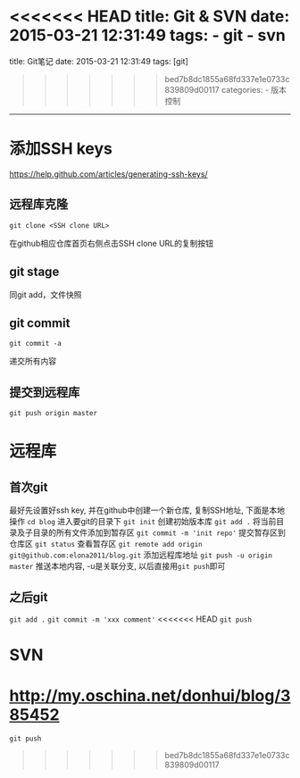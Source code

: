 <<<<<<< HEAD
title: Git & SVN
date: 2015-03-21 12:31:49
tags: 
    - git
    - svn
=======
title: Git笔记
date: 2015-03-21 12:31:49
tags: [git]
>>>>>>> bed7b8dc1855a68fd337e1e0733c839809d00117
categories:
      - 版本控制
---

# 添加SSH keys
https://help.github.com/articles/generating-ssh-keys/

## 远程库克隆
```
git clone <SSH clone URL>
```
<SSH clone URL> 在github相应仓库首页右侧点击SSH clone URL的复制按钮

## git stage
同git add，文件快照

## git commit
```
git commit -a
```
递交所有内容

## 提交到远程库
```
git push origin master
```

# 远程库
## 首次git
最好先设置好ssh key, 并在github中创建一个新仓库, 复制SSH地址, 下面是本地操作
``cd blog`` 进入要git的目录下
``git init`` 创建初始版本库
``git add .`` 将当前目录及子目录的所有文件添加到暂存区
``git commit -m 'init repo'`` 提交暂存区到仓库区
``git status`` 查看暂存区
``git remote add origin git@github.com:elona2011/blog.git`` 添加远程库地址
``git push -u origin master`` 推送本地内容, -u是关联分支, 以后直接用``git push``即可

## 之后git
``git add .``
``git commit -m 'xxx comment'``
<<<<<<< HEAD
``git push``

# SVN
http://my.oschina.net/donhui/blog/385452
=======
``git push``
>>>>>>> bed7b8dc1855a68fd337e1e0733c839809d00117
